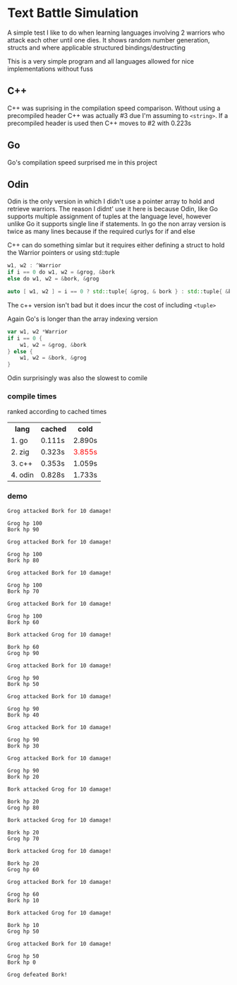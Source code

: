 # Text Battle Simulation
A simple test I like to do when learning languages involving 2 warriors who attack each other until one dies. It shows random number generation, structs and where applicable structured bindings/destructing

This is a very simple program and all languages allowed for nice implementations without fuss
## C++
C++ was suprising in the compilation speed comparison. Without using a precompiled header C++ was actually #3 due I'm assuming to `<string>`. If a precompiled header is used then C++ moves to #2 with 0.223s
## Go
Go's compilation speed surprised me in this project
## Odin
Odin is the only version in which I didn't use a pointer array to hold and retrieve warriors. The reason I didnt' use it here is because Odin, like Go supports multiple assignment of tuples at the language level, however unlike Go it supports single line if statements. In go the non array version is twice as many lines because if the required curlys for if and else

C++ can do something simlar but it requires either defining a struct to hold the Warrior pointers or using std::tuple
```go
w1, w2 : ^Warrior
if i == 0 do w1, w2 = &grog, &bork
else do w1, w2 = &bork, &grog
```
```c++
auto [ w1, w2 ] = i == 0 ? std::tuple{ &grog, & bork } : std::tuple{ &bork, &grog };
```
The c++ version isn't bad but it does incur the cost of including `<tuple>`

Again Go's is longer than the array indexing version
```go
var w1, w2 *Warrior
if i == 0 {
    w1, w2 = &grog, &bork
} else {
    w1, w2 = &bork, &grog
}
```

Odin surprisingly was also the slowest to comile

### compile times
ranked according to cached times
<table>
    <th>lang</th>
    <th>cached</th>
    <th>cold</th>
    <tr>
        <td>1. go</td> 
        <td>0.111s</td>
        <td>2.890s</td>
    </tr>
    <tr>
        <td>2. zig</td> 
        <td>0.323s</td>
        <td style="color:red">3.855s</td>
    </tr>
    <tr>
        <td>3. c++</td> 
        <td>0.353s</td>
        <td>1.059s</td>
    </tr>
    <tr>
        <td>4. odin</td> 
        <td>0.828s</td>
        <td>1.733s</td>
    </tr>
</table>

### demo
```
Grog attacked Bork for 10 damage!

Grog hp 100
Bork hp 90

Grog attacked Bork for 10 damage!

Grog hp 100
Bork hp 80

Grog attacked Bork for 10 damage!

Grog hp 100
Bork hp 70

Grog attacked Bork for 10 damage!

Grog hp 100
Bork hp 60

Bork attacked Grog for 10 damage!

Bork hp 60
Grog hp 90

Grog attacked Bork for 10 damage!

Grog hp 90
Bork hp 50

Grog attacked Bork for 10 damage!

Grog hp 90
Bork hp 40

Grog attacked Bork for 10 damage!

Grog hp 90
Bork hp 30

Grog attacked Bork for 10 damage!

Grog hp 90
Bork hp 20

Bork attacked Grog for 10 damage!

Bork hp 20
Grog hp 80

Bork attacked Grog for 10 damage!

Bork hp 20
Grog hp 70

Bork attacked Grog for 10 damage!

Bork hp 20
Grog hp 60

Grog attacked Bork for 10 damage!

Grog hp 60
Bork hp 10

Bork attacked Grog for 10 damage!

Bork hp 10
Grog hp 50

Grog attacked Bork for 10 damage!

Grog hp 50
Bork hp 0

Grog defeated Bork!
```
